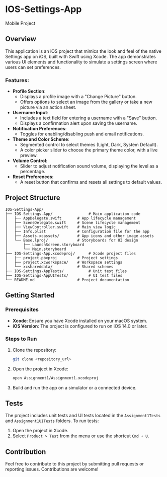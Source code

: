 # IOS-Settings-App
Mobile Project

## Overview

This application is an iOS project that mimics the look and feel of the native Settings app on iOS, built with Swift using Xcode. The app demonstrates various UI elements and functionality to simulate a settings screen where users can set preferences.

### Features:

- **Profile Section**:
  - Displays a profile image with a "Change Picture" button.
  - Offers options to select an image from the gallery or take a new picture via an action sheet.
- **Username Input**:
  - Includes a text field for entering a username with a "Save" button.
  - Displays a confirmation alert upon saving the username.
- **Notification Preferences**:
  - Toggles for enabling/disabling push and email notifications.
- **Theme and Color Scheme**:
  - Segmented control to select themes (Light, Dark, System Default).
  - A color picker slider to choose the primary theme color, with a live preview.
- **Volume Control**:
  - Slider to adjust notification sound volume, displaying the level as a percentage.
- **Reset Preferences**:
  - A reset button that confirms and resets all settings to default values.

## Project Structure

```
IOS-Settings-App/
├── IOS-Settings-App/                # Main application code
│   ├── AppDelegate.swift       # App lifecycle management
│   ├── SceneDelegate.swift     # Scene lifecycle management
│   ├── ViewController.swift    # Main view logic
│   ├── Info.plist              # Configuration file for the app
│   ├── Assets.xcassets/        # App icons and other image assets
│   └── Base.lproj/             # Storyboards for UI design
│       ├── LaunchScreen.storyboard
│       └── Main.storyboard
├── IOS-Settings-App.xcodeproj/      # Xcode project files
│   ├── project.pbxproj         # Project settings
│   ├── project.xcworkspace/    # Workspace settings
│   └── xcshareddata/           # Shared schemes
├── IOS-Settings-AppTests/           # Unit test files
├── IOS-Settings-AppUITests/         # UI test files
└── README.md                   # Project documentation
```

## Getting Started

### Prerequisites

- **Xcode**: Ensure you have Xcode installed on your macOS system.
- **iOS Version**: The project is configured to run on iOS 14.0 or later.

### Steps to Run

1. Clone the repository:
   ```bash
   git clone <repository_url>
   ```
2. Open the project in Xcode:
   ```bash
   open Assignment1/Assignment1.xcodeproj
   ```
3. Build and run the app on a simulator or a connected device.

## Tests

The project includes unit tests and UI tests located in the `Assignment1Tests` and `Assignment1UITests` folders. To run tests:

1. Open the project in Xcode.
2. Select `Product > Test` from the menu or use the shortcut `Cmd + U`.

## Contribution

Feel free to contribute to this project by submitting pull requests or reporting issues. Contributions are welcome!


